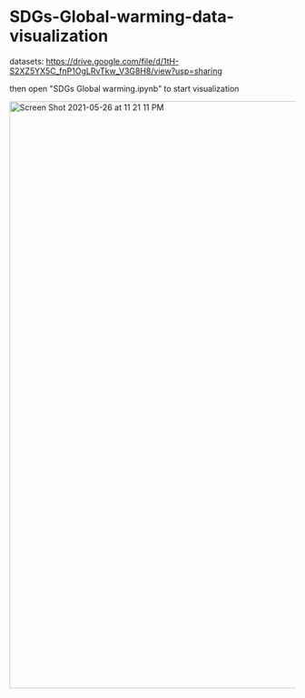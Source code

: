 # SDGs-Global-warming-data-visualization

datasets: 
https://drive.google.com/file/d/1tH-S2XZ5YX5C_fnP1OgLRvTkw_V3G8H8/view?usp=sharing

then open "SDGs Global warming.ipynb" to start visualization

<img width="1032" alt="Screen Shot 2021-05-26 at 11 21 11 PM" src="https://user-images.githubusercontent.com/76436175/119686599-10f8e780-be79-11eb-99a8-c2479d3a28c2.png">

